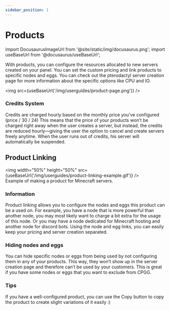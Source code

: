 ```yaml
---
sidebar_position: 1
---
```


# Products

import DocusaurusImageUrl from '@site/static/img/docusaurus.png';
import useBaseUrl from '@docusaurus/useBaseUrl';

With products, you can configure the resources allocated to new servers created on your panel. You can set the custom pricing and link products to specific nodes and eggs.
You can check out the pterodactyl server creation page for more information about the specific options like CPU and IO.

<img src={useBaseUrl('/img/userguides/product-page.png')} />

### Credits System
Credits are charged hourly based on the monthly price you've configured (price / 30 / 24)
This means that the price of your products won’t be charged right away when the user creates a server, but instead, the credits are reduced hourly—giving the user the option to cancel and create servers freely anytime.
When the user runs out of credits, his server will automatically be suspended.


## Product Linking
<img width="50%" height="50%" src={useBaseUrl('/img/userguides/product-linking-example.gif')} /><br/>
Example of making a product for Minecraft servers.

### Information
Product linking allows you to configure the nodes and eggs this product can be a used on.
For example, you have a node that is more powerful than another node, you may most likely want to charge a bit extra for the usage of this node.
Or you may have a node dedicated for Minecraft hosting and another node for discord bots. Using the node and egg links, you can easily keep your pricing and server creation separated.

### Hiding nodes and eggs
You can hide specific nodes or eggs from being used by not configuring them in any of your products. This way, they won’t show up in the server creation page and therefore can’t be used by your customers. This is great if you have some nodes or eggs that you want to exclude from CPGG.

### Tips
If you have a well-configured product, you can use the Copy button to copy the product to create slight variations of it easily :) 
